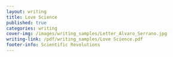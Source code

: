 ```yaml
---
layout: writing
title: Love Science
published: true
categories: writing
cover-img: /images/writing_samples/Letter_Alvaro_Serrano.jpg
writing-link: /pdf/writing_samples/Love Science.pdf
footer-info: Scientific Revolutions
---
```

